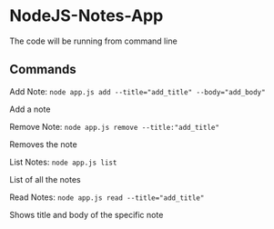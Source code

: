 # NodeJS-Notes-App

The code will be running from command line

## Commands
Add Note: `node app.js add --title="add_title" --body="add_body"`


Add a note

Remove Note: `node app.js remove --title:"add_title"`


Removes the note


List Notes: `node app.js list`


List of all the notes


Read Notes: `node app.js read --title="add_title"`


Shows title and body of the specific note
 
